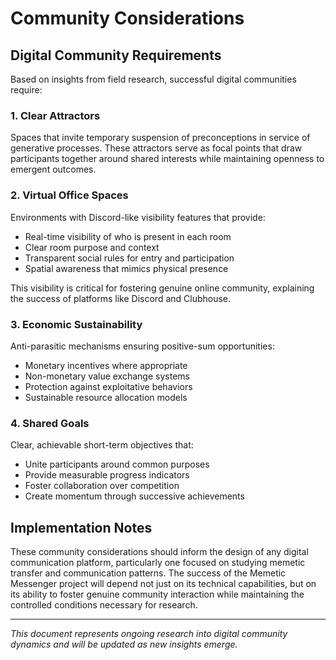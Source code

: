 # Community Considerations

## Digital Community Requirements

Based on insights from field research, successful digital communities require:

### 1. Clear Attractors
Spaces that invite temporary suspension of preconceptions in service of generative processes. These attractors serve as focal points that draw participants together around shared interests while maintaining openness to emergent outcomes.

### 2. Virtual Office Spaces
Environments with Discord-like visibility features that provide:
- Real-time visibility of who is present in each room
- Clear room purpose and context
- Transparent social rules for entry and participation
- Spatial awareness that mimics physical presence

This visibility is critical for fostering genuine online community, explaining the success of platforms like Discord and Clubhouse.

### 3. Economic Sustainability
Anti-parasitic mechanisms ensuring positive-sum opportunities:
- Monetary incentives where appropriate
- Non-monetary value exchange systems
- Protection against exploitative behaviors
- Sustainable resource allocation models

### 4. Shared Goals
Clear, achievable short-term objectives that:
- Unite participants around common purposes
- Provide measurable progress indicators
- Foster collaboration over competition
- Create momentum through successive achievements

## Implementation Notes

These community considerations should inform the design of any digital communication platform, particularly one focused on studying memetic transfer and communication patterns. The success of the Memetic Messenger project will depend not just on its technical capabilities, but on its ability to foster genuine community interaction while maintaining the controlled conditions necessary for research.

---

*This document represents ongoing research into digital community dynamics and will be updated as new insights emerge.*